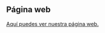 ## Página web
  [Aquí puedes ver nuestra página web.](https://franriverarobles98.wixsite.com/my-site-1)
  
